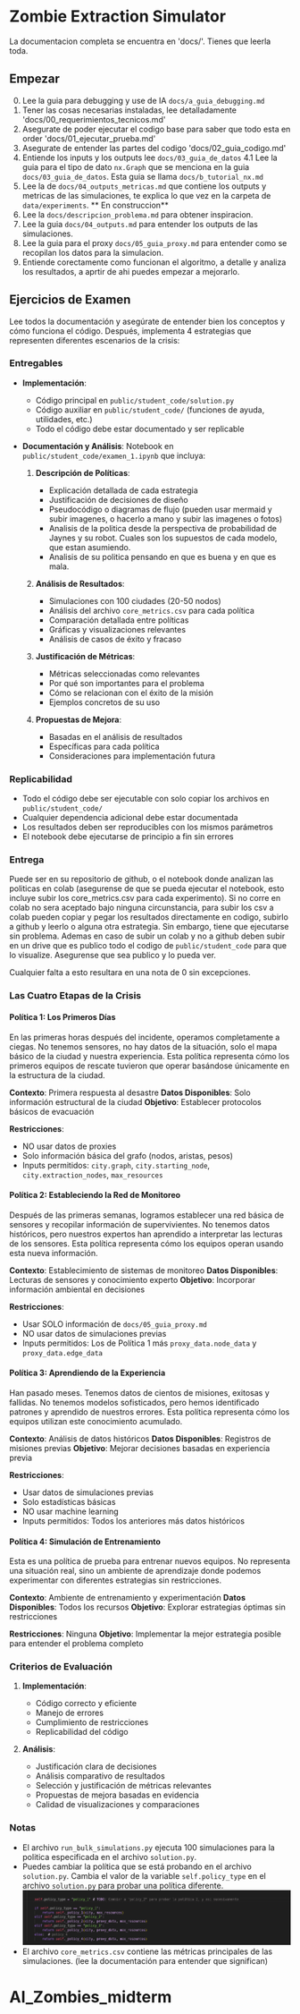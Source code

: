 # Zombie Extraction Simulator
La documentacion completa se encuentra en 'docs/'. Tienes que leerla toda.

## Empezar
0. Lee la guia para debugging y use de IA `docs/a_guia_debugging.md`
1. Tener las cosas necesarias instaladas, lee detalladamente 'docs/00_requerimientos_tecnicos.md'
2. Asegurate de poder ejecutar el codigo base para saber que todo esta en order 'docs/01_ejecutar_prueba.md'
3. Asegurate de entender las partes del codigo 'docs/02_guia_codigo.md'
4. Entiende los inputs y los outputs lee `docs/03_guia_de_datos`
    4.1 Lee la guia para el tipo de dato `nx.Graph` que se menciona en la guia `docs/03_guia_de_datos`. Esta guia se llama `docs/b_tutorial_nx.md`
5. Lee la de `docs/04_outputs_metricas.md` que contiene los outputs y metricas de las simulaciones, te explica lo que vez en la carpeta de `data/experiments`. ** En construccion**
6. Lee la `docs/descripcion_problema.md` para obtener inspiracion.
7. Lee la guia `docs/04_outputs.md` para entender los outputs de las simulaciones.
8. Lee la guia para el proxy `docs/05_guia_proxy.md` para entender como se recopilan los datos para la simulacion.
9. Entiende corectamente como funcionan el algoritmo, a detalle y analiza los resultados, a aprtir de ahi puedes empezar a mejorarlo.

## Ejercicios de Examen

Lee todos la documentación y asegúrate de entender bien los conceptos y cómo funciona el código. Después, implementa 4 estrategias que representen diferentes escenarios de la crisis:

### Entregables
- **Implementación**: 
  - Código principal en `public/student_code/solution.py`
  - Código auxiliar en `public/student_code/` (funciones de ayuda, utilidades, etc.)
  - Todo el código debe estar documentado y ser replicable
  
- **Documentación y Análisis**: Notebook en `public/student_code/examen_1.ipynb` que incluya:
  1. **Descripción de Políticas**:
     - Explicación detallada de cada estrategia
     - Justificación de decisiones de diseño
     - Pseudocódigo o diagramas de flujo (pueden usar mermaid y subir imagenes, o hacerlo a mano y subir las imagenes o fotos)
     - Analisis de la politica desde la perspectiva de probabilidad de Jaynes y su robot. Cuales son los supuestos de cada modelo, que estan asumiendo.
     - Analisis de su politica pensando en que es buena y en que es mala.

  2. **Análisis de Resultados**:
     - Simulaciones con 100 ciudades (20-50 nodos)
     - Análisis del archivo `core_metrics.csv` para cada política
     - Comparación detallada entre políticas
     - Gráficas y visualizaciones relevantes
     - Análisis de casos de éxito y fracaso

  3. **Justificación de Métricas**:
     - Métricas seleccionadas como relevantes
     - Por qué son importantes para el problema
     - Cómo se relacionan con el éxito de la misión
     - Ejemplos concretos de su uso

  4. **Propuestas de Mejora**:
     - Basadas en el análisis de resultados
     - Específicas para cada política
     - Consideraciones para implementación futura

### Replicabilidad
- Todo el código debe ser ejecutable con solo copiar los archivos en `public/student_code/`
- Cualquier dependencia adicional debe estar documentada
- Los resultados deben ser reproducibles con los mismos parámetros
- El notebook debe ejecutarse de principio a fin sin errores

### Entrega
Puede ser en su repositorio de github, o el notebook donde analizan las politicas en colab (asegurense de que se pueda ejecutar el notebook, esto incluye subir los core_metrics.csv para cada experimento). Si no corre en colab no sera aceptado bajo ninguna circunstancia, para subir los csv a colab pueden copiar y pegar los resultados directamente en codigo, subirlo a github y leerlo o alguna otra estrategia. Sin embargo, tiene que ejecutarse sin problema. Ademas en caso de subir un colab y no a github deben subir en un drive que es publico todo el codigo de `public/student_code` para que lo visualize. Asegurense que sea publico y lo pueda ver.

Cualquier falta a esto resultara en una nota de 0 sin excepciones.

### Las Cuatro Etapas de la Crisis

#### Política 1: Los Primeros Días
En las primeras horas después del incidente, operamos completamente a ciegas. No tenemos sensores, no hay datos de la situación, solo el mapa básico de la ciudad y nuestra experiencia. Esta política representa cómo los primeros equipos de rescate tuvieron que operar basándose únicamente en la estructura de la ciudad.

**Contexto**: Primera respuesta al desastre
**Datos Disponibles**: Solo información estructural de la ciudad
**Objetivo**: Establecer protocolos básicos de evacuación

**Restricciones**:
- NO usar datos de proxies
- Solo información básica del grafo (nodos, aristas, pesos)
- Inputs permitidos: `city.graph`, `city.starting_node`, `city.extraction_nodes`, `max_resources`

#### Política 2: Estableciendo la Red de Monitoreo
Después de las primeras semanas, logramos establecer una red básica de sensores y recopilar información de supervivientes. No tenemos datos históricos, pero nuestros expertos han aprendido a interpretar las lecturas de los sensores. Esta política representa cómo los equipos operan usando esta nueva información.

**Contexto**: Establecimiento de sistemas de monitoreo
**Datos Disponibles**: Lecturas de sensores y conocimiento experto
**Objetivo**: Incorporar información ambiental en decisiones

**Restricciones**:
- Usar SOLO información de `docs/05_guia_proxy.md`
- NO usar datos de simulaciones previas
- Inputs permitidos: Los de Política 1 más `proxy_data.node_data` y `proxy_data.edge_data`

#### Política 3: Aprendiendo de la Experiencia
Han pasado meses. Tenemos datos de cientos de misiones, exitosas y fallidas. No tenemos modelos sofisticados, pero hemos identificado patrones y aprendido de nuestros errores. Esta política representa cómo los equipos utilizan este conocimiento acumulado.

**Contexto**: Análisis de datos históricos
**Datos Disponibles**: Registros de misiones previas
**Objetivo**: Mejorar decisiones basadas en experiencia previa

**Restricciones**:
- Usar datos de simulaciones previas
- Solo estadísticas básicas
- NO usar machine learning
- Inputs permitidos: Todos los anteriores más datos históricos

#### Política 4: Simulación de Entrenamiento
Esta es una política de prueba para entrenar nuevos equipos. No representa una situación real, sino un ambiente de aprendizaje donde podemos experimentar con diferentes estrategias sin restricciones.

**Contexto**: Ambiente de entrenamiento y experimentación
**Datos Disponibles**: Todos los recursos
**Objetivo**: Explorar estrategias óptimas sin restricciones

**Restricciones**: Ninguna
**Objetivo**: Implementar la mejor estrategia posible para entender el problema completo

### Criterios de Evaluación
1. **Implementación**:
   - Código correcto y eficiente
   - Manejo de errores
   - Cumplimiento de restricciones
   - Replicabilidad del código

2. **Análisis**:
   - Justificación clara de decisiones
   - Análisis comparativo de resultados
   - Selección y justificación de métricas relevantes
   - Propuestas de mejora basadas en evidencia
   - Calidad de visualizaciones y comparaciones


### Notas
- El archivo `run_bulk_simulations.py` ejecuta 100 simulaciones para la politica especificada en el archivo `solution.py`.
- Puedes cambiar la política que se está probando en el archivo `solution.py`. Cambia el valor de la variable `self.policy_type` en el archivo `solution.py` para probar una política diferente.
![image](policy_change.png)
- El archivo `core_metrics.csv` contiene las métricas principales de las simulaciones. (lee la documentación para entender que significan)
# AI_Zombies_midterm
